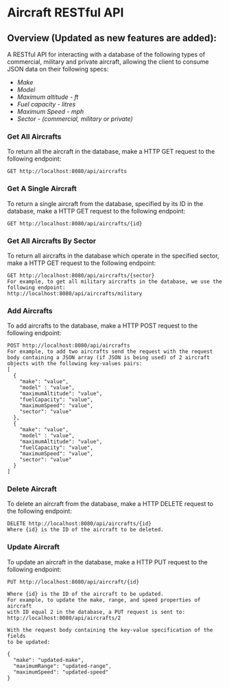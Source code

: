 # Aircraft RESTful API

## Overview (Updated as new features are added):

A RESTful API for interacting with a database of the following types of commercial, military and private aircraft, allowing the client to consume JSON data on their following specs:
- *Make*
- *Model*
- *Maximum altitude - ft*
- *Fuel capacity - litres*
- *Maximum Speed - mph*
- *Sector - (commercial, military or private)*

### Get All Aircrafts
To return all the aircraft in the database, make a HTTP GET request to the following endpoint:
```
GET http://localhost:8080/api/aircrafts
```

### Get A Single Aircraft
To return a single aircraft from the database, specified by its ID in the database, make a HTTP GET request to the following endpoint:
```
GET http://localhost:8080/api/aircrafts/{id}
```

### Get All Aircrafts By Sector
To return all aircrafts in the database which operate in the specified sector, make a HTTP GET request to the following endpoint:
```
GET http://localhost:8080/api/aircrafts/{sector}
For example, to get all military aircrafts in the database, we use the following endpoint:
http://localhost:8080/api/aircrafts/military
```

### Add Aircrafts
To add aircrafts to the database, make a HTTP POST request to the following endpoint:
```
POST http://localhost:8080/api/aircrafts
For example, to add two aircrafts send the request with the request body containing a JSON array (if JSON is being used) of 2 aircraft objects with the following key-values pairs:
[
  {
    "make": "value",
    "model" : "value",
    "maximumAltitude": "value",
    "fuelCapacity": "value",
    "maximumSpeed": "value",
    "sector": "value"
  },
  {
    "make": "value",
    "model" : "value",
    "maximumAltitude": "value",
    "fuelCapacity": "value",
    "maximumSpeed": "value",
    "sector": "value"
  }
]
```
### Delete Aircraft
To delete an aircraft from the database, make a HTTP DELETE request to the following endpoint:
```
DELETE http://localhost:8080/api/aircrafts/{id}
Where {id} is the ID of the aircraft to be deleted.
```

### Update Aircraft
To update an aircraft in the database, make a HTTP PUT request to the following endpoint:
```
PUT http://localhost:8080/api/aircraft/{id}

Where {id} is the ID of the aircraft to be updated.
For example, to update the make, range, and speed properties of aircraft
with ID equal 2 in the database, a PUT request is sent to:
http://localhost:8080/api/aircrafts/2

With the request body containing the key-value specification of the fields
to be updated:

{
  "make": "updated-make",
  "maximumRange": "updated-range",
  "maximumSpeed": "updated-speed"
}
```
